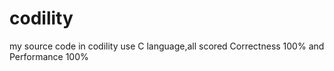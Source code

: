 # codility
my source code in codility use C language,all scored Correctness 100%
and Performance 100%
